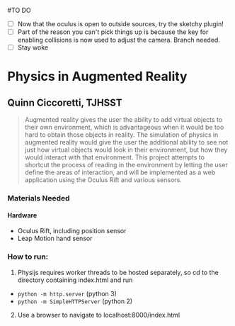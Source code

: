 #TO DO
- [ ] Now that the oculus is open to outside sources, try the sketchy 
plugin!
- [ ] Part of the reason you can't pick things up is because the key for 
enabling collisions is now used to adjust the camera. Branch needed.
- [ ] Stay woke

# Physics in Augmented Reality
## Quinn Ciccoretti, TJHSST

> Augmented reality gives the user the ability to add virtual objects to their own environment, which is advantageous when it would be too hard to obtain those objects in reality. The simulation of physics in augmented reality would give the user the additional ability to see not just how virtual objects would look in their environment, but how they would interact with that environment. This project attempts to shortcut the process of reading in the environment by letting the user define the areas of interaction, and will be implemented as a web application using the Oculus Rift and various sensors.

### Materials Needed
#### Hardware
- Oculus Rift, including position sensor
- Leap Motion hand sensor
### How to run:
1. Physijs requires worker threads to be hosted separately, so cd to the directory containing index.html and run 
- `python -m http.server`
(python 3)
- `python -m SimpleHTTPServer`
(python 2)
2. Use a browser to navigate to localhost:8000/index.html